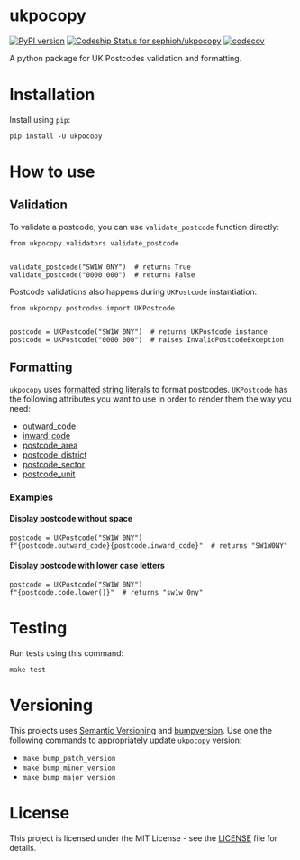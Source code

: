 # ukpocopy
[![PyPI version](https://badge.fury.io/py/ukpocopy.svg)](https://badge.fury.io/py/ukpocopy)
[![Codeship Status for sephioh/ukpocopy](https://app.codeship.com/projects/565cad70-3455-0136-6a61-7a9459f2f135/status?branch=master)](https://app.codeship.com/projects/289061)
[![codecov](https://codecov.io/gh/sephioh/ukpocopy/branch/master/graph/badge.svg)](https://codecov.io/gh/sephioh/ukpocopy)

A python package for UK Postcodes validation and formatting.

# Installation

Install using `pip`:

```
pip install -U ukpocopy
```

# How to use

## Validation
To validate a postcode, you can use `validate_postcode` function directly:
```
from ukpocopy.validators validate_postcode


validate_postcode("SW1W 0NY")  # returns True
validate_postcode("0000 000")  # returns False
```

Postcode validations also happens during `UKPostcode` instantiation:
```
from ukpocopy.postcodes import UKPostcode


postcode = UKPostcode("SW1W 0NY")  # returns UKPostcode instance
postcode = UKPostcode("0000 000")  # raises InvalidPostcodeException
```

## Formatting
`ukpocopy` uses [formatted string literals](https://docs.python.org/3/reference/lexical_analysis.html#formatted-string-literals) to format postcodes.
`UKPostcode` has the following attributes you want to use in order to render them the way you need:
* [outward_code](https://en.wikipedia.org/wiki/Postcodes_in_the_United_Kingdom#Outward_code)
* [inward_code](https://en.wikipedia.org/wiki/Postcodes_in_the_United_Kingdom#Inward_code)
* [postcode_area](https://en.wikipedia.org/wiki/Postcodes_in_the_United_Kingdom#Postcode_area)
* [postcode_district](https://en.wikipedia.org/wiki/Postcodes_in_the_United_Kingdom#Postcode_district)
* [postcode_sector](https://en.wikipedia.org/wiki/Postcodes_in_the_United_Kingdom#Postcode_sector)
* [postcode_unit](https://en.wikipedia.org/wiki/Postcodes_in_the_United_Kingdom#Postcode_unit)

### Examples
#### Display postcode without space
```
postcode = UKPostcode("SW1W 0NY")
f"{postcode.outward_code}{postcode.inward_code}"  # returns "SW1W0NY"
```

#### Display postcode with lower case letters
```
postcode = UKPostcode("SW1W 0NY")
f"{postcode.code.lower()}"  # returns "sw1w 0ny"
```

# Testing
Run tests using this command:
```
make test
```

# Versioning
This projects uses [Semantic Versioning](https://semver.org/) and [bumpversion](https://github.com/peritus/bumpversion). Use one the following commands to appropriately update `ukpocopy` version:
* ```make bump_patch_version```
* ```make bump_minor_version```
* ```make bump_major_version```

# License

This project is licensed under the MIT License - see the [LICENSE](LICENSE.md) file for details.
